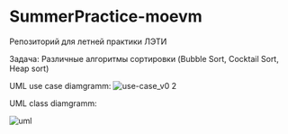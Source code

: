 # SummerPractice-moevm
Репозиторий для летней практики ЛЭТИ

Задача: Различные алгоритмы сортировки (Bubble Sort, Cocktail Sort, Heap sort)

UML use case diamgramm: 
![use-case_v0 2](https://user-images.githubusercontent.com/54906416/124542335-e2810b80-de2b-11eb-9644-9b4048e49470.png)

UML class diamgramm:

![uml](https://user-images.githubusercontent.com/54906416/124344974-807f9680-dbde-11eb-8e8e-7197114e1dbb.png)
